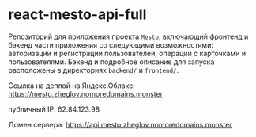 # react-mesto-api-full
Репозиторий для приложения проекта `Mesto`, включающий фронтенд и бэкенд части приложения со следующими возможностями: авторизации и регистрации пользователей, операции с карточками и пользователями. Бэкенд и подробное описание для запуска расположены в директориях `backend/` и `frontend/`. 
  
Ссылка на деплой на Яндекс.Облаке:
https://mesto.zheglov.nomoredomains.monster


публичный IP:
62.84.123.98

Домен сервера:
https://api.mesto.zheglov.nomoredomains.monster